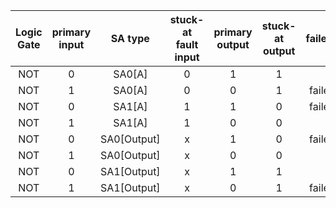 |Logic Gate|primary input|SA type|stuck-at fault input|primary output|stuck-at output|failed?|
| :---: | :---: | :---: | :---: | :---: | :---: | :---: 
|NOT|0|SA0[A]|0|1|1||
|NOT|1|SA0[A]|0|0|1|failed|
|NOT|0|SA1[A]|1|1|0|failed|
|NOT|1|SA1[A]|1|0|0||
|NOT|0|SA0[Output]|x|1|0|failed|
|NOT|1|SA0[Output]|x|0|0||
|NOT|0|SA1[Output]|x|1|1||
|NOT|1|SA1[Output]|x|0|1|failed|
